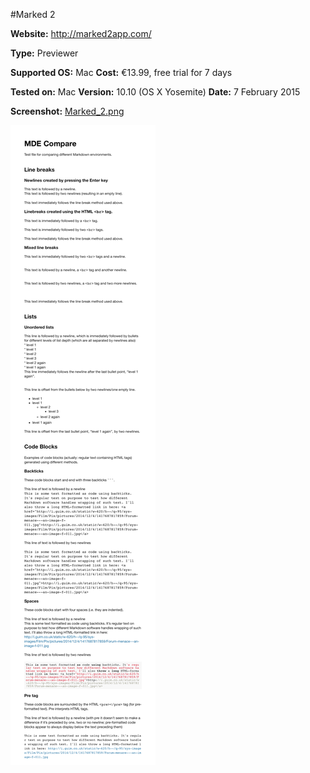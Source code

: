 #Marked 2

**Website:** http://marked2app.com/

**Type:** Previewer

**Supported OS:** Mac
**Cost:** €13.99, free trial for 7 days

**Tested on:** Mac
**Version:** 10.10 (OS X Yosemite)
**Date:** 7 February 2015

**Screenshot:** [Marked_2.png](/images/Marked_2.png)

![Marked_2.png](../images/Marked_2.png)